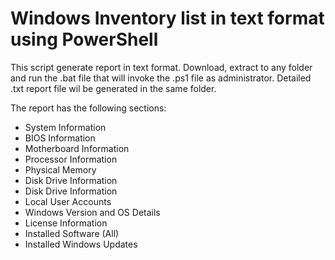 # Windows Inventory list in text format using PowerShell

This script generate report in text format. Download, extract to any folder and run the .bat file that will invoke the .ps1 file as administrator. Detailed .txt report file wil be generated in the same folder.

The report has the following sections:
- System Information
- BIOS Information
- Motherboard Information
- Processor Information
- Physical Memory
- Disk Drive Information
- Disk Drive Information
- Local User Accounts
- Windows Version and OS Details
- License Information
- Installed Software (All)
- Installed Windows Updates
